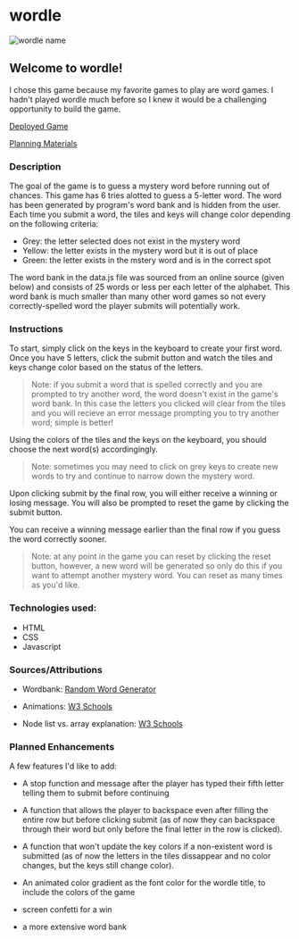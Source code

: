 # wordle

![wordle name](https://i.imgur.com/r0WhEyO.png)

## Welcome to wordle!

I chose this game because my favorite games to play are word games. I hadn't played wordle much before so I knew it would be a challenging opportunity to build the game.

[Deployed Game](https://baileybk2.github.io/wordle/)

[Planning Materials](https://github.com/Baileybk2/wordle/blob/main/planning_material.txt)

### Description

The goal of the game is to guess a mystery word before running out of chances. This game has 6 tries alotted to guess a 5-letter word. The word has been generated by program's word bank and is hidden from the user. Each time you submit a word, the tiles and keys will change color depending on the following criteria:

- Grey: the letter selected does not exist in the mystery word
- Yellow: the letter exists in the mystery word but it is out of place
- Green: the letter exists in the mstery word and is in the correct spot

The word bank in the data.js file was sourced from an online source (given below) and consists of 25 words or less per each letter of the alphabet. This word bank is much smaller than many other word games so not every correctly-spelled word the player submits will potentially work.

### Instructions

To start, simply click on the keys in the keyboard to create your first word. Once you have 5 letters, click the submit button and watch the tiles and keys change color based on the status of the letters.

> Note: if you submit a word that is spelled correctly and you are prompted to try another word, the word doesn't exist in the game's word bank. In this case the letters you clicked will clear from the tiles and you will recieve an error message prompting you to try another word; simple is better!

Using the colors of the tiles and the keys on the keyboard, you should choose the next word(s) accordingingly.

> Note: sometimes you may need to click on grey keys to create new words to try and continue to narrow down the mystery word.

Upon clicking submit by the final row, you will either receive a winning or losing message. You will also be prompted to reset the game by clicking the submit button.

You can receive a winning message earlier than the final row if you guess the word correctly sooner.

> Note: at any point in the game you can reset by clicking the reset button, however, a new word will be generated so only do this if you want to attempt another mystery word. You can reset as many times as you'd like.

### Technologies used:

- HTML
- CSS
- Javascript

### Sources/Attributions

- Wordbank: [Random Word Generator](https://randomwordgenerator.com/)

- Animations: [W3 Schools](https://www.w3schools.com/css/css3_animations.asp)

- Node list vs. array explanation: [W3 Schools](https://www.w3schools.com/jsref/dom_obj_html_nodelist.asp#:~:text=A%20NodeList%20is%20an%20array,of%20nodes%20in%20a%20NodeList.)

### Planned Enhancements

A few features I'd like to add:

- A stop function and message after the player has typed their fifth letter telling them to submit before continuing

- A function that allows the player to backspace even after filling the entire row but before clicking submit (as of now they can backspace through their word but only before the final letter in the row is clicked).

- A function that won't update the key colors if a non-existent word is submitted (as of now the letters in the tiles dissappear and no color changes, but the keys still change color).

- An animated color gradient as the font color for the wordle title, to include the colors of the game

- screen confetti for a win

- a more extensive word bank

